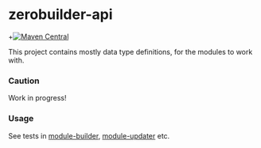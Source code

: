 # zerobuilder-api

+[![Maven Central](https://maven-badges.herokuapp.com/maven-central/com.github.h908714124/zerobuilder-api/badge.svg)](https://maven-badges.herokuapp.com/maven-central/com.github.h908714124/zerobuilder-api)

This project contains mostly data type definitions, for the modules to work with.

### Caution

Work in progress!

### Usage

See tests in [module-builder](../modules/module-builder), [module-updater](../modules/module-updater) etc.
